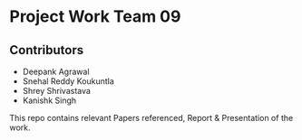 # Project Work Team 09

## Contributors

- Deepank Agrawal
- Snehal Reddy Koukuntla
- Shrey Shrivastava
- Kanishk Singh

This repo contains relevant Papers referenced, Report & Presentation of the work.
